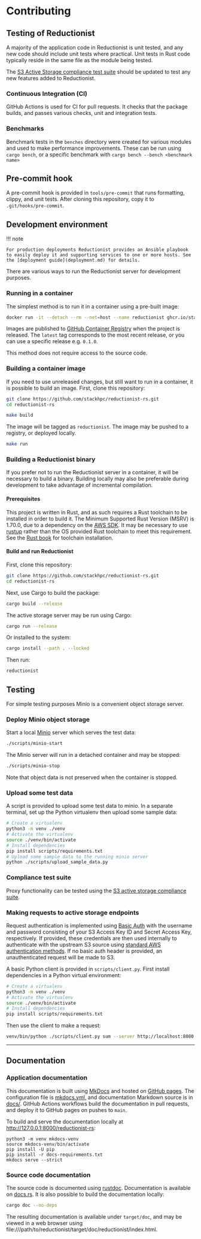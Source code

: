 # Contributing

## Testing of Reductionist

A majority of the application code in Reductionist is unit tested, and any new code should include unit tests where practical.
Unit tests in Rust code typically reside in the same file as the module being tested.

The [S3 Active Storage compliance test suite](https://github.com/stackhpc/s3-active-storage-compliance-suite/) should be updated to test any new features added to Reductionist.

### Continuous Integration (CI)

GitHub Actions is used for CI for pull requests.
It checks that the package builds, and passes various checks, unit and integration tests.

### Benchmarks

Benchmark tests in the `benches` directory were created for various modules and used to make performance improvements.
These can be run using `cargo bench`, or a specific benchmark with `cargo bench --bench <benchmark name>`

## Pre-commit hook

A pre-commit hook is provided in `tools/pre-commit` that runs formatting, clippy, and unit tests. After cloning this repository, copy it to `.git/hooks/pre-commit`.

## Development environment

!!! note 

    For production deployments Reductionist provides an Ansible playbook to easily deploy it and supporting services to one or more hosts. See the [deployment guide](deployment.md) for details.

There are various ways to run the Reductionist server for development purposes.

### Running in a container

The simplest method is to run it in a container using a pre-built image:

```sh
docker run -it --detach --rm --net=host --name reductionist ghcr.io/stackhpc/reductionist-rs:latest
```

Images are published to [GitHub Container Registry](https://github.com/stackhpc/reductionist-rs/pkgs/container/reductionist-rs) when the project is released.
The `latest` tag corresponds to the most recent release, or you can use a specific release e.g. `0.1.0`.

This method does not require access to the source code.

### Building a container image

If you need to use unreleased changes, but still want to run in a container, it is possible to build an image.
First, clone this repository:

```sh
git clone https://github.com/stackhpc/reductionist-rs.git
cd reductionist-rs
```

```sh
make build
```

The image will be tagged as `reductionist`.
The image may be pushed to a registry, or deployed locally.

```sh
make run
```

### Building a Reductionist binary

If you prefer not to run the Reductionist server in a container, it will be necessary to build a binary.
Building locally may also be preferable during development to take advantage of incremental compilation.

#### Prerequisites

This project is written in Rust, and as such requires a Rust toolchain to be installed in order to build it.
The Minimum Supported Rust Version (MSRV) is 1.70.0, due to a dependency on the [AWS SDK](https://github.com/awslabs/aws-sdk-rust).
It may be necessary to use [rustup](https://rustup.rs/) rather than the OS provided Rust toolchain to meet this requirement.
See the [Rust book](https://doc.rust-lang.org/book/ch01-01-installation.html) for toolchain installation.

#### Build and run Reductionist

First, clone this repository:

```sh
git clone https://github.com/stackhpc/reductionist-rs.git
cd reductionist-rs
```

Next, use Cargo to build the package:

```sh
cargo build --release
```

The active storage server may be run using Cargo:

```sh
cargo run --release
```

Or installed to the system:

```sh
cargo install --path . --locked
```

Then run:

```sh
reductionist
```

## Testing

For simple testing purposes Minio is a convenient object storage server.

### Deploy Minio object storage

Start a local [Minio](https://min.io/) server which serves the test data:

```sh
./scripts/minio-start
```

The Minio server will run in a detached container and may be stopped:

```sh
./scripts/minio-stop
```

Note that object data is not preserved when the container is stopped.

### Upload some test data

A script is provided to upload some test data to minio.
In a separate terminal, set up the Python virtualenv then upload some sample data:

```sh
# Create a virtualenv
python3 -m venv ./venv
# Activate the virtualenv
source ./venv/bin/activate
# Install dependencies
pip install scripts/requirements.txt
# Upload some sample data to the running minio server
python ./scripts/upload_sample_data.py
```

### Compliance test suite

Proxy functionality can be tested using the [S3 active storage compliance suite](https://github.com/stackhpc/s3-active-storage-compliance-suite).

### Making requests to active storage endpoints

Request authentication is implemented using [Basic Auth](https://en.wikipedia.org/wiki/Basic_access_authentication) with the username and password consisting of your S3 Access Key ID and Secret Access Key, respectively. If provided, these credentials are then used internally to authenticate with the upstream S3 source using [standard AWS authentication methods](https://docs.aws.amazon.com/AmazonS3/latest/API/sigv4-auth-using-authorization-header.html). If no basic auth header is provided, an unauthenticated request will be made to S3.

A basic Python client is provided in `scripts/client.py`.
First install dependencies in a Python virtual environment:

```sh
# Create a virtualenv
python3 -m venv ./venv
# Activate the virtualenv
source ./venv/bin/activate
# Install dependencies
pip install scripts/requirements.txt
```

Then use the client to make a request:
```sh
venv/bin/python ./scripts/client.py sum --server http://localhost:8080 --source http://localhost:9000 --username minioadmin --password minioadmin --bucket sample-data --object data-uint32.dat --dtype uint32
```

---

## Documentation

### Application documentation

This documentation is built using [MkDocs](https://www.mkdocs.org/) and hosted on [GitHub pages](https://stackhpc.github.io/reductionist-rs/).
The configuration file is [mkdocs.yml](https://github.com/stackhpc/reductionist-rs/blob/main/mkdocs.yml), and documentation Markdown source is in [docs/](https://github.com/stackhpc/reductionist-rs/blob/main/docs).
GitHub Actions workflows build the documentation in pull requests, and deploy it to GitHub pages on pushes to `main`.

To build and serve the documentation locally at <http://127.0.0.1:8000/reductionist-rs>:
```
python3 -m venv mkdocs-venv
source mkdocs-venv/bin/activate
pip install -U pip
pip install -r docs-requirements.txt
mkdocs serve --strict
```

### Source code documentation

The source code is documented using [rustdoc](https://doc.rust-lang.org/rustdoc/what-is-rustdoc.html).
Documentation is available on [docs.rs](https://docs.rs/reductionist/latest/reductionist/).
It is also possible to build the documentation locally:

```sh
cargo doc --no-deps
```

The resulting documentation is available under `target/doc`, and may be viewed in a web browser using file:///path/to/reductionist/target/doc/reductionist/index.html.
